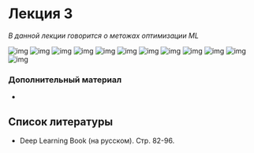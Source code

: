 # Лекция 3

*В данной лекции говорится о метожах оптимизации ML*

![img](img/01.jpg)
![img](img/02.jpg)
![img](img/03.jpg)
![img](img/04.jpg)
![img](img/05.jpg)
![img](img/06.jpg)
![img](img/07.jpg)
![img](img/08.jpg)
![img](img/12.jpg)
![img](img/13.jpg)
![img](img/14.jpg)
![img](img/15.jpg)



### Дополнительный материал

- 

## Список литературы

- Deep Learning Book (на русском). Стр. 82-96.